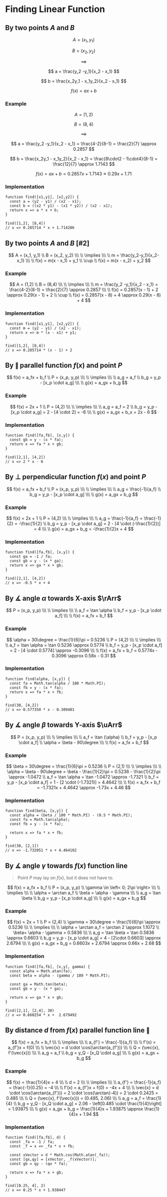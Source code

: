 # Finding Linear Function

## By two points $A$ and $B$

$$
A = (x_1, y_1)
$$

$$
B = (x_2, y_2)
$$

$$
\implies
$$

$$
a = \frac{y_2 -y_1}{x_2 - x_1}
$$

$$
b = \frac{x_2y_1 - x_1y_2}{x_2 - x_1}
$$

$$
f(x) = ax + b
$$

### Example

$$
A = (1,2)
$$

$$
B = (8,4)
$$

$$
\implies
$$

$$
a = \frac{y_2 -y_1}{x_2 - x_1} = \frac{4-2}{8-1} = \frac{2}{7} \approx 0.2857
$$

$$
b = \frac{x_2y_1 - x_1y_2}{x_2 - x_1} = \frac{8\cdot2 - 1\cdot4}{8-1} = \frac{12}{7} \approx 1.7143
$$

$$
f(x) = ax + b = 0.2857x + 1.7143 \approx 0.29x + 1.71
$$

### Implementation

```
function find([x1,y1], [x2,y2]) {
  const a = (y2 - y1) / (x2 - x1);
  const b = ((x2 * y1) - (x1 * y2)) / (x2 - x1);
  return x => a * x + b;
}

find([1,2], [8,4])
// x => 0.285714 * x + 1.714286
```

## By two points $A$ and $B$ [#2]

$$
A = (x_1, y_1)
\\
B = (x_2, y_2)
\\\ \\
\implies
\\\ \\
m = \frac{y_2-y_1}{x_2-x_1}
\\\ \\
f(x) = m(x - x_1) + y_1
\\
\cup
\\
f(x) = m(x - x_2) + y_2
$$

### Example

$$
A = (1,2)
\\
B = (8,4)
\\\ \\
\implies
\\\ \\
m = \frac{y_2 -y_1}{x_2 - x_1} = \frac{4-2}{8-1} = \frac{2}{7} \approx 0.2857
\\\ \\
f(x) = 0.2857(x - 1) + 2 \approx 0.29(x - 1) + 2
\\
\cup
\\
f(x) = 0.2857(x - 8) + 4 \approx 0.29(x - 8) + 4
$$

### Implementation

```
function find([x1,y1], [x2,y2]) {
  const m = (y2 - y1) / (x2 - x1);
  return x => m * (x - x1) + y1;
}

find([1,2], [8,4])
// x => 0.285714 * (x - 1) + 2
```

## By $\parallel$ parallel function $f(x)$ and point $P$

$$
f(x) = a_fx + b_f
\\
P = (x_p, y_p)
\\\ \\
\implies
\\\ \\
a_g = a_f
\\
b_g = y_p - [x_p \cdot a_g]
\\\ \\
g(x) = a_gx + b_g
$$

### Example

$$
f(x) = 2x + 1
\\
P = (4,2)
\\\ \\
\implies
\\\ \\
a_g = a_f = 2
\\
b_g = y_p - [x_p \cdot a_g] = 2 - [4 \cdot 2] = -6
\\\ \\
g(x) = a_gx + b_x = 2x - 6
$$

### Implementation

```
function find([fa,fb], [x,y]) {
  const gb = y - (x * fa);
  return x => fa * x + gb;
}

find([2,1], [4,2])
// x => 2 * x - 6
```

## By $\perp$ perpendicular function $f(x)$ and point $P$

$$
f(x) = a_fx + b_f
\\
P = (x_p, y_p)
\\\ \\
\implies
\\\ \\
a_g = \frac{-1}{a_f}
\\
b_g = y_p - [x_p \cdot a_g]
\\\ \\
g(x) = a_gx + b_g
$$

### Example

$$
f(x) = 2x + 1
\\
P = (4,2)
\\\ \\
\implies
\\\ \\
a_g = \frac{-1}{a_f} = \frac{-1}{2} = -\frac{1}{2}
\\
b_g = y_p - [x_p \cdot a_g] = 2 - [4 \cdot (-\frac{1}{2})] = 4
\\\ \\
g(x) = a_gx + b_g = -\frac{1}{2}x + 4
$$

### Implementation

```
function find([fa,fb], [x,y]) {
  const ga = -1 / fa;
  const gb = y - (x * ga);
  return x => ga * x + gb;
}

find([2,1], [4,2])
// x => -0.5 * x + 4
```

## By $\measuredangle$ angle $\alpha$ towards X-axis $\rArr$

$$
P = (x_p, y_p)
\\\ \\
\implies
\\\ \\
a_f = \tan \alpha
\\
b_f = y_p - [x_p \cdot a_f]
\\\ \\
f(x) = a_fx + b_f
$$

### Example

$$
\alpha = 30\degree = \frac{1}{6}\pi = 0.5236
\\
P = (4,2)
\\\ \\
\implies
\\\ \\
a_f = \tan \alpha = \tan 0.5236 \approx 0.5774
\\
b_f = y_p - [x_p \cdot a_f] = 2 - [4 \cdot 0.5774] \approx -0.3096
\\\ \\
f(x) = a_fx + b_f = 0.5774x - 0.3096 \approx 0.58x - 0.31
$$

### Implementation

```
function find(alpha, [x,y]) {
  const fa = Math.tan(alpha / 180 * Math.PI);
  const fb = y - (x * fa);
  return x => fa * x + fb;
}

find(30, [4,2])
// x => 0.577350 * x - 0.309401
```

## By $\measuredangle$ angle $\beta$ towards Y-axis $\uArr$

$$
P = (x_p, y_p)
\\\ \\
\implies
\\\ \\
a_f = \tan (\alpha)
\\
b_f = y_p - [x_p \cdot a_f]
\\
\alpha = \beta - 90\degree
\\\ \\
f(x) = a_fx + b_f
$$

### Example

$$
\beta = 30\degree = \frac{1}{6}\pi = 0.5236
\\
P = (2,1)
\\\ \\
\implies
\\\ \\
\alpha = \beta - 90\degree = \beta - \frac{1}{2}\pi = 0.5236 - \frac{1}{2}\pi \approx -1.0472
\\
a_f = \tan \alpha = \tan -1.0472 \approx -1.7321
\\
b_f = y_p - [x_p \cdot a_f] = 1 - [2 \cdot (-1.7321)] = 4.4642
\\\ \\
f(x) = a_fx + b_f = -1.7321x + 4.4642 \approx -1.73x + 4.46
$$

### Implementation

```
function find(beta, [x,y]) {
  const alpha = (beta / 180 * Math.PI) - (0.5 * Math.PI);
  const fa = Math.tan(alpha);
  const fb = y - (x * fa);
  
  return x => fa * x + fb;
}

find(30, [2,1])
// x => -1.732051 * x + 4.464102
```

## By $\measuredangle$ angle $\gamma$ towards $f(x)$ function line

> Point $P$ may lay on $f(x)$, but it does not have to.

$$
f(x) = a_fx + b_f
\\
P = (x_p, y_p)
\\
\gamma \in \left< 0; 2\pi \right>
\\\ \\
\implies
\\\ \\
\alpha = \arctan a_f
\\
\beta = \alpha - \gamma
\\\ \\
a_g = \tan \beta
\\
b_g = y_p - [x_p \cdot a_g]
\\\ \\
g(x) = a_gx + b_g
$$

### Example

$$
f(x) = 2x + 1
\\
P = (2,4)
\\
\gamma = 30\degree = \frac{1}{6}\pi \approx 0.5236
\\\ \\
\implies
\\\ \\
\alpha = \arctan a_f = \arctan 2 \approx 1.1072
\\
\beta= \alpha - \gamma = 0.5836
\\\ \\
a_g = \tan \beta = \tan 0.5836 \approx 0.6603
\\
b_g = y_p - [x_p \cdot a_g] = 4 - [2\cdot 0.6603] \approx 2.6794
\\\ \\
g(x) = a_gx + b_g = 0.6603x + 2.6794 \approx 0.66x + 2.68
$$

### Implementation

```
function find([fa,fb], [x,y], gamma) {
  const alpha = Math.atan(fa);
  const beta = alpha - (gamma / 180 * Math.PI);
  
  const ga = Math.tan(beta);
  const gb = y - (x * ga);
  
  return x => ga * x + gb;
}

find([2,1], [2,4], 30)
// x => 0.660254 * x +  2.679492
```

## By distance $d$ from $f(x)$ parallel function line $\parallel$

$$
f(x) = a_fx + b_f
\\\ \\
\implies
\\\ \\
a_{f'} = \frac{-1}{a_f}
\\\ \\
f'(x) = a_{f'}x + f(0)
\\\ \\
\vec{x} = d \cdot \cos(\arctan(a_{f'}))
\\\ \\
Q = (\vec{x}, f'(\vec{x}))
\\\ \\
a_g = a_f
\\
b_g = y_Q - [x_Q \cdot a_g]
\\\ \\
g(x) = a_gx + b_g
$$

### Example

$$
f(x) = \frac{1}{4}x + 4
\\\ \\
d = 2
\\\ \\
\implies
\\\ \\
a_{f'} = \frac{-1}{a_f} = \frac{-1}{0.25} = -4
\\\ \\
f'(x) = a_{f'}x + f(0) = -4x + 4
\\\ \\
\vec{x} = d \cdot \cos(\arctan(a_{f'})) = 2 \cdot \cos(\arctan(-4)) = 2 \cdot 0.2425 = 0.485
\\\ \\
Q = (\vec{x}, f'(\vec{x})) = (0.485, 2.06)
\\\ \\
a_g = a_f = \frac{1}{4}
\\
b_g = y_Q - [x_Q \cdot a_g] = 2.06 - \left[0.485 \cdot \frac{1}{4}\right] = 1.93875
\\\ \\
g(x) = a_gx + b_g = \frac{1}{4}x + 1.93875 \approx \frac{1}{4}x + 1.94
$$

### Implementation

```
function find([fa,fb], d) {
  const _fa = -1 / fa;
  const _f = x => _fa * x + fb;
  
  const xVector = d * Math.cos(Math.atan(_fa));
  const [qx,qy] = [xVector, _f(xVector)];
  const gb = qy - (qx * fa);
  
  return x => fa * x + gb;
}

find([0.25, 4], 2)
// x => 0.25 * x + 1.938447
```